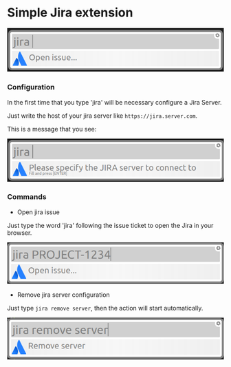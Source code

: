 # Simple Jira extension

![jira](static/images/jira.png)

### Configuration

In the first time that you type 'jira' will be necessary configure a Jira Server.

Just write the host of your jira server like `https://jira.server.com`.

This is a message that you see:

![alert message when the server configuration is missing](static/images/config-jira.png)

### Commands

- Open jira issue

Just type the word 'jira' following the issue ticket to open the Jira in your browser.

![image of the result after type 'jira'](static/images/project-jira.png)

- Remove jira server configuration

Just type `jira remove server`, then the action will start automatically.

![alert message when is trying to remove server configuration](static/images/remove-jira-server.png)
